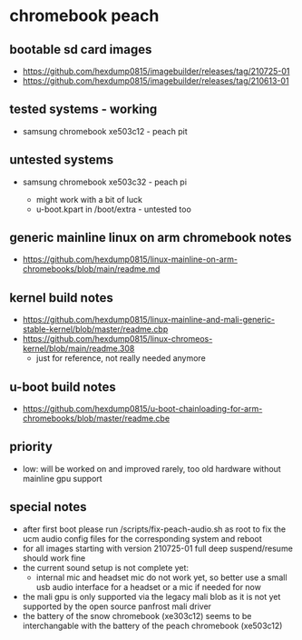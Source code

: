 # chromebook peach

## bootable sd card images

- https://github.com/hexdump0815/imagebuilder/releases/tag/210725-01
- https://github.com/hexdump0815/imagebuilder/releases/tag/210613-01

## tested systems - working

- samsung chromebook xe503c12 - peach pit

## untested systems

- samsung chromebook xe503c32 - peach pi

  - might work with a bit of luck
  - u-boot.kpart in /boot/extra - untested too

## generic mainline linux on arm chromebook notes

- https://github.com/hexdump0815/linux-mainline-on-arm-chromebooks/blob/main/readme.md

## kernel build notes

- https://github.com/hexdump0815/linux-mainline-and-mali-generic-stable-kernel/blob/master/readme.cbp
- https://github.com/hexdump0815/linux-chromeos-kernel/blob/main/readme.308
  - just for reference, not really needed anymore

## u-boot build notes

- https://github.com/hexdump0815/u-boot-chainloading-for-arm-chromebooks/blob/master/readme.cbe

## priority

- low: will be worked on and improved rarely, too old hardware without mainline gpu support

## special notes

- after first boot please run /scripts/fix-peach-audio.sh as root to fix the ucm audio config files for the corresponding system and reboot
- for all images starting with version 210725-01 full deep suspend/resume should work fine
- the current sound setup is not complete yet:
  - internal mic and headset mic do not work yet, so better use a small usb audio interface for a headset or a mic if needed for now
- the mali gpu is only supported via the legacy mali blob as it is not yet supported by the open source panfrost mali driver
- the battery of the snow chromebook (xe303c12) seems to be interchangable with the battery of the peach chromebook (xe503c12)
